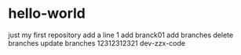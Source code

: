 # hello-world
just my first repository
add a line 1
add branck01
add branches
delete branches
update branches
12312312321
dev-zzx-code